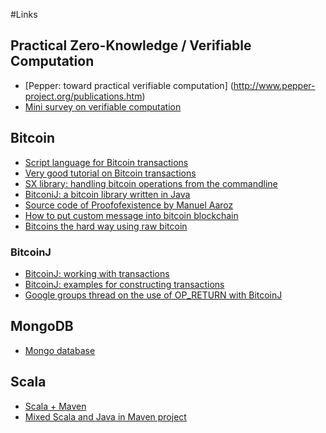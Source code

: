 #Links


## Practical Zero-Knowledge / Verifiable Computation


* [Pepper: toward practical verifiable computation] (http://www.pepper-project.org/publications.htm)
* [Mini survey on verifiable computation](http://mybiasedcoin.blogspot.com/2013/09/guest-post-by-justin-thaler-mini-survey.html)

## Bitcoin

* [Script language for Bitcoin transactions](https://en.bitcoin.it/wiki/Script)
* [Very good tutorial on Bitcoin transactions](http://www.righto.com/2014/02/bitcoins-hard-way-using-raw-bitcoin.html)
* [SX library: handling bitcoin operations from the commandline](https://github.com/spesmilo/sx/)
* [BitconiJ: a bitcoin library written in Java](https://bitcoinj.github.io)
* [Source code of Proofofexistence by Manuel Aaroz](https://github.com/maraoz/proofofexistence)
* [How to put custom message into bitcoin blockchain](http://wlangiewicz.com/blog/2014/10/24/how-to-put-custom-messages-into-bitcoin-blockchain-op-return/)
* [Bitcoins the hard way using raw bitcoin](http://www.righto.com/2014/02/bitcoins-hard-way-using-raw-bitcoin.html)

### BitcoinJ

* [BitcoinJ: working with transactions](https://bitcoinj.github.io/working-with-transactions)
* [BitcoinJ: examples for constructing transactions](https://github.com/bitcoinj/bitcoinj/blob/master/core/src/main/java/org/bitcoinj/testing/FakeTxBuilder.java)
* [Google groups thread on the use of OP_RETURN with BitcoinJ](https://groups.google.com/forum/?fromgroups#!topic/bitcoinj/766ZhvJjIqM)

## MongoDB
* [Mongo database](http://www.mongodb.org/)

## Scala

* [Scala + Maven](http://www.scala-lang.org/old/node/345)
* [Mixed Scala and Java in Maven project](http://xflin.blogspot.com.es/2013/08/mixed-scala-and-java-in-maven-project.html)
